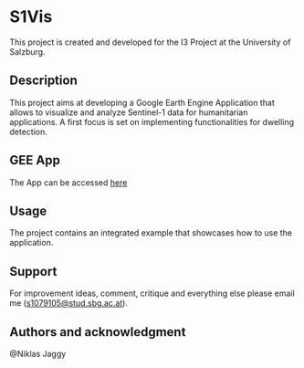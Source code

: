 # S1Vis
This project is created and developed for the I3 Project at the University of Salzburg.
## Description
This project aims at developing a Google Earth Engine Application that allows to visualize and analyze Sentinel-1 data for humanitarian applications. A first focus is set on implementing functionalities for dwelling detection.

## GEE App
The App can be accessed [here](link)

## Usage
The project contains an integrated example that showcases how to use the application. 

## Support
For improvement ideas, comment, critique and everything else please email me (s1079105@stud.sbg.ac.at).


## Authors and acknowledgment
@Niklas Jaggy
